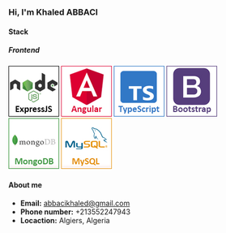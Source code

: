 <h3>Hi, I'm Khaled ABBACI</h3>

<h4>Stack</h4>
<h5>Frontend</h5>
<div>
    <img src="assets/nodejs.jpg" />
    <img src="assets/angular.jpg" />
    <img src="assets/typescript.jpg" />
    <img src="assets/bootstrap.jpg" />
    <img src="assets/mongodb.jpg" />
    <img src="assets/mysql.jpg" />
</div>
</div>

<h4>About me</h4>
<ul>
    <li><b>Email:</b> <a href="mailto:abbacikhaled@gmail.com">abbacikhaled@gmail.com</a></li>
    <li><b>Phone number:</b> +213552247943</li>
    <li><b>Locaction:</b> Algiers, Algeria</li>
</ul>
